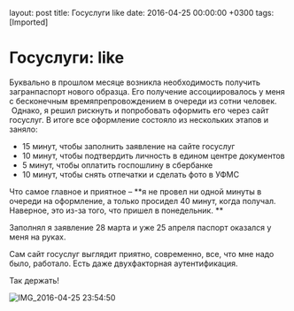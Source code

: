 layout: post
title: Госуслуги like
date: 2016-04-25 00:00:00 +0300
tags: [Imported]
# Госуслуги: like

Буквально в прошлом месяце возникла необходимость получить загранпаспорт нового образца. Его получение ассоциировалось у меня с бесконечным времяпрепровождением в очереди из сотни человек.  Однако, я решил рискнуть и попробовать оформить его через сайт госуслуг. В итоге все оформление состояло из нескольких этапов и заняло:

* 15 минут, чтобы заполнить заявление на сайте госуслуг
* 10 минут, чтобы подтвердить личность в едином центре документов
* 5 минут, чтобы оплатить госпошлину в сбербанке
* 10 минут, чтобы снять отпечатки и сделать фото в УФМС

Что самое главное и приятное – **я не провел ни одной минуты в очереди на оформление, а только просидел 40 минут, когда получал. Наверное, это из-за того, что пришел в понедельник. **

Заполнял я заявление 28 марта и уже 25 апреля паспорт оказался у меня на руках.

Сам сайт госуслуг выглядит приятно, современно, все, что мне надо было, работало. Есть даже двухфакторная аутентификация.

Так держать!

![IMG_2016-04-25 23:54:50](https://vlaim.s3.amazonaws.com/uploads/2016/04/IMG_2016-04-25-235450-1024x759.jpg)